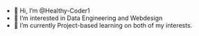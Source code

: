- 👋 Hi, I’m @Healthy-Coder1
- 👀 I’m interested in Data Engineering and Webdesign
- 🌱 I’m currently Project-based learning on both of my interests.

<!---
Healthy-Coder1/Healthy-Coder1 is a ✨ special ✨ repository because its `README.md` (this file) appears on your GitHub profile.
You can click the Preview link to take a look at your changes.
--->
